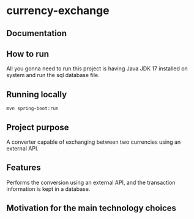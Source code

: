 # currency-exchange

## Documentation

## How to run
All you gonna need to run this project is having Java JDK 17 installed on system and run the sql database file.

## Running locally
```shell
mvn spring-boot:run
```
## Project purpose
A converter capable of exchanging between two currencies using an external API.

## Features
Performs the conversion using an external API, and the transaction information is kept in a database.

## Motivation for the main technology choices
